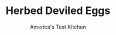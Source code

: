 ---
layout: ../../layouts/MarkdownPostLayout.astro
title: Herbed Deviled Eggs
author: America's Test Kitchen
pubDate: 2023-03-15
description: "Simmer down! Gentle treatment guarantees tender deviled eggs."
image_url: https://res.cloudinary.com/hksqkdlah/image/upload/ar_1:1,c_fill,dpr_2.0,f_auto,fl_lossy.progressive.strip_profile,g_faces:auto,q_auto:low,w_344/21533_sfs-herbed-deviled-eggs-024
tags: ["Appetizers","Eggs","Vegetarian"]
calories: 666
protein: 3
carbohydrates: 
fats: 
fiber: 
ingredients: ["6 large, eggs","2 tablespoons, mayonnaise (see note)","1 tablespoon, sour cream (see note)","1/2 teaspoon, white wine vinegar","1/2 teaspoon, Dijon mustard","1/4 teaspoon, sugar","1/8 teaspoon, salt","1/8 teaspoon, pepper","2 teaspoons, finely chopped fresh tarragon","2 teaspoons, finely chopped fresh parsley","2 teaspoons, finely chopped fresh chives","2 teaspoons, finely chopped fresh chervil"]
serves: 12
time: "45 minutes"
instructions: ["Cook eggs: Combine 4 cups water and 4 cups ice cubes in large bowl; set aside. Place eggs in saucepan, cover with 1 inch water, and bring to boil over high heat. Remove pan from heat, cover, and let stand 10 minutes. Pour off water from saucepan and gently shake pan back and forth to crack egg shells. Transfer eggs to ice water and cool 5 minutes.","Make filling: Peel eggs and halve lengthwise. Transfer yolks to fine-mesh sieve set over medium bowl. Using spatula, press yolks through sieve into bowl. Stir in remaining ingredients until smooth.","Fill: Arrange whites on serving platter. Divide yolk mixture among whites. Serve. (Egg white halves and filling mixture can be refrigerated separately for 2 days. Wrap egg whites in double layer of plastic wrap. Transfer filling mixture to zipper-lock bag, squeeze out air, and seal.)"]
nutrition: ["43 mg Potassium","51 mg Phosphorus","17 mg Calcium","4 mg Magnesium","68 mg Sodium","4 g Fat","1 g Monounsaturated","1 g Polyunsaturated","94 mg Cholesterol","1 g Saturated","13 µg Folate (food)","7 µg Vitamin K","20 g Water","13 µg Folate equivalent (total)","3 g Protein","44 µg Vitamin A","55 kcal Energy","666 calories"]
notes: "You can use reduced-fat mayonnaise and sour cream in this recipe. To fill the eggs, a spoon works just fine, but for eggs that look their Sunday best, use a pastry bag fitted with a fluted (star) tip or make your own pastry bag (see related testing). You can substitute an equal amount of finely chopped watercress for chervil."
---
